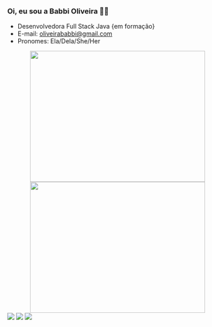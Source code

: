 ### Oi, eu sou a Babbi Oliveira 🏳️‍🌈 



- Desenvolvedora Full Stack Java {em formação}
- E-mail: oliveirababbi@gmail.com
- Pronomes: Ela/Dela/She/Her

<div align="center">
  <a href="https://github.com/oliveirababbi">
  <img height="300" width="400" src="https://github-readme-stats.vercel.app/api?username=oliveirababbi&show_icons=true&theme=graywhite&include_all_commits=true&count_private=true"/>
  <img height="300" width="400" src="https://github-readme-stats.vercel.app/api/top-langs/?username=oliveirababbi&layout=compact&langs_count=7&theme=graywhite"/>
</div>
  
<div> 
  <a href="https://instagram.com/oliveirababbi" target="_blank"><img src="https://img.shields.io/badge/-Instagram-%23E4405F?style=for-the-badge&logo=instagram&logoColor=white" target="_blank"></a>
  <a href = "mailto:oliveirababbi@gmail.com"><img src="https://img.shields.io/badge/Gmail-D14836?style=for-the-badge&logo=gmail&logoColor=white" target="_blank"></a>
  <a href="https://www.linkedin.com/in/babboliveira" target="_blank"><img src="https://img.shields.io/badge/-LinkedIn-%230077B5?style=for-the-badge&logo=linkedin&logoColor=white" target="_blank"></a> 
 
</div>
